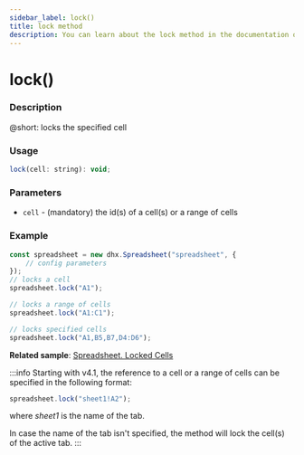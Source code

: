```yaml
---
sidebar_label: lock()
title: lock method
description: You can learn about the lock method in the documentation of the DHTMLX JavaScript Spreadsheet library. Browse developer guides and API reference, try out code examples and live demos, and download a free 30-day evaluation version of DHTMLX Spreadsheet.
---
```


# lock()

### Description

@short: locks the specified cell

### Usage

~~~jsx
lock(cell: string): void;
~~~

### Parameters

- `cell` - (mandatory) the id(s) of a cell(s) or a range of cells

### Example

~~~jsx {5,8,11}
const spreadsheet = new dhx.Spreadsheet("spreadsheet", {
    // config parameters
});
// locks a cell
spreadsheet.lock("A1");

// locks a range of cells
spreadsheet.lock("A1:C1");

// locks specified cells
spreadsheet.lock("A1,B5,B7,D4:D6");
~~~

**Related sample**: [Spreadsheet. Locked Cells](https://snippet.dhtmlx.com/czeyiuf8)

:::info
Starting with v4.1, the reference to a cell or a range of cells can be specified in the following format:

~~~js
spreadsheet.lock("sheet1!A2"); 
~~~

where *sheet1* is the name of the tab.

In case the name of the tab isn't specified, the method will lock the cell(s) of the active tab.
:::